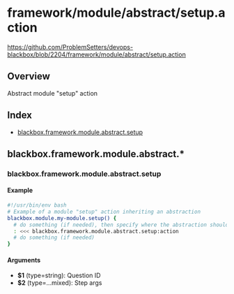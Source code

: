 # framework/module/abstract/setup.action

https://github.com/ProblemSetters/devops-blackbox/blob/2204/framework/module/abstract/setup.action

## Overview

Abstract module "setup" action

## Index

* [blackbox.framework.module.abstract.setup](#blackboxframeworkmoduleabstractsetup)

## blackbox.framework.module.abstract.*

### blackbox.framework.module.abstract.setup

#### Example

```bash
#!/usr/bin/env bash
# Example of a module "setup" action inheriting an abstraction
blackbox.module.my-module.setup() {
  # do something (if needed), then specify where the abstraction should be applied
  : <<< blackbox.framework.module.abstract.setup:action
  # do something (if needed)
}
```

#### Arguments

* **$1** (type=string): Question ID
* **$2** (type=...mixed): Step args

